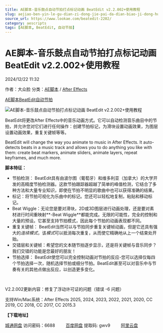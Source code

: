 ```yaml
---
title: AE脚本-音乐鼓点自动节拍打点标记动画 BeatEdit v2.2.002+使用教程
slug: aejiao-ben-yin-le-gu-dian-zi-dong-jie-pai-da-dian-biao-ji-dong-hua-beatedit-v2-2-002-shi-yong-jiao-cheng
source_url: https://www.lookae.com/beatedit-2202/
category: aescripts
tags: [AE脚本, BeatEdit, 自动节拍]
---
```

# AE脚本-音乐鼓点自动节拍打点标记动画 BeatEdit v2.2.002+使用教程

2024/12/22 11:32

作者：大众脸
分类：[AE脚本](https://www.lookae.com/after-effects/aescripts/) / [After Effects](https://www.lookae.com/after-effects/)

[AE脚本](https://www.lookae.com/tag/ae%e8%84%9a%e6%9c%ac/)[BeatEdit](https://www.lookae.com/tag/beatedit/)[自动节拍](https://www.lookae.com/tag/%e8%87%aa%e5%8a%a8%e8%8a%82%e6%8b%8d/)

![AE脚本-音乐鼓点自动节拍打点标记动画 BeatEdit v2.2.002+使用教程](https://www.lookae.com/wp-content/uploads/2020/11/AE-BeatEdit.jpg "AE脚本-音乐鼓点自动节拍打点标记动画 BeatEdit v2.2.002+使用教程-LookAE.com")

BeatEdit将更改After Effects中的音乐动画方式。它可以自动检测音乐曲目中的节拍，并允许您对它们进行任何操作：创建节拍标记，为滑块设置动画效果，为图层设置动画效果，重复关键帧等等。

BeatEdit will change the way you animate to music in After Effects. It auto-detects beats in a music track and allows you to do anything you like with them: create beat markers, animate sliders, animate layers, repeat keyframes, and much more.

**脚本特征：**

* 节拍检测： BeatEdit具有由波尔图（葡萄牙）和维多利亚（加拿大）的大学开发的高精度节拍检测器。这款节拍跟踪器超越了简单的峰值检测，它结合了多种方法和大量专业知识，即使在节拍不明显的歌曲中也可以获得准确的结果。
* 标记：将节拍可视化为乐曲中的标记。您还可以轻松地复制，粘贴和移动标记。
* Beat Wiggle：无论您是要对滑块，2D或3D图层进行动画处理，还是要对素材进行时间重映射**-Beat Wiggle**都能完成。无限的可能性，完全的控制和大量的预设。它甚至支持节拍模式，因此每个节拍的动画表现都不同。
* 重复关键帧： BeatEdit当然可以与节拍同步重复关键帧动画，但是它还具有强大的*连续模式*，该*模式*可以抵消每次重复，从而使它精确地从上一个结束处开始。
* 交错层和关键帧：希望您的文本随节拍逐步显示，还是将关键帧与音乐同步？我们交错的功能是您最好的朋友！
* 节拍选择： BeatEdit使您可以完全控制动画对节拍的反应-您可以选择仅每四个节拍选择一次，随机选择节拍或细分节拍。BeatEdit甚至可以对音乐中与节奏有关的其他点做出反应，以创造更多变化。

[﻿﻿﻿](http://cloud.video.taobao.com/play/u/null/p/1/e/6/t/1/500445359750.mp4)

V2.2.002更新内容：修复了浮动许可证的问题（错误 -6 问题）

支持Win/Mac系统：After Effects 2025, 2024, 2023, 2022, 2021, 2020, CC 2019, CC 2018, CC 2017, CC 2015.3

**【下载地址】**

[城通网盘](https://url70.ctfile.com/f/2827370-1439998832-d21c2a?p=4431) 访问密码：6688         [百度网盘](https://pan.baidu.com/s/1d0hsnw8l7Js0shbX6SmAWA?pwd=gwv9) 提取码: gwv9         [阿里云盘](https://www.alipan.com/s/JxweVWmZEp2)
